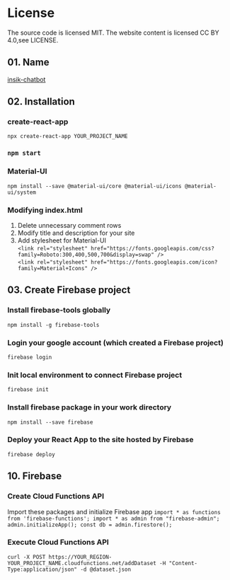# License

The source code is licensed MIT. The website content is licensed CC BY 4.0,see LICENSE.

## 01. Name

[insik-chatbot](https://insik-chatbot.web.app/)

## 02. Installation

### create-react-app

`npx create-react-app YOUR_PROJECT_NAME`

### `npm start`

### Material-UI

`npm install --save @material-ui/core @material-ui/icons @material-ui/system`

### Modifying index.html

1. Delete unnecessary comment rows
2. Modify title and description for your site
3. Add stylesheet for Material-UI  
   `<link rel="stylesheet" href="https://fonts.googleapis.com/css?family=Roboto:300,400,500,700&display=swap" />`  
   `<link rel="stylesheet" href="https://fonts.googleapis.com/icon?family=Material+Icons" />`

## 03. Create Firebase project

### Install firebase-tools globally

`npm install -g firebase-tools`

### Login your google account (which created a Firebase project)

`firebase login`

### Init local environment to connect Firebase project

`firebase init`

### Install firebase package in your work directory

`npm install --save firebase`

### Deploy your React App to the site hosted by Firebase

`firebase deploy`

## 10. Firebase

### Create Cloud Functions API

Import these packages and initialize Firebase app
`import * as functions from 'firebase-functions'; import * as admin from "firebase-admin"; admin.initializeApp(); const db = admin.firestore();`

### Execute Cloud Functions API

`curl -X POST https://YOUR_REGION-YOUR_PROJECT_NAME.cloudfunctions.net/addDataset -H "Content-Type:application/json" -d @dataset.json`
